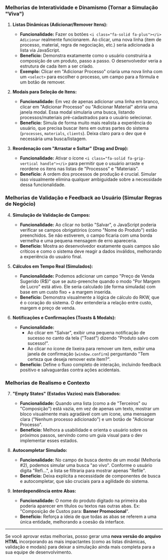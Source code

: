 ### **Melhorias de Interatividade e Dinamismo (Tornar a Simulação "Viva")**

1.  **Listas Dinâmicas (Adicionar/Remover Itens):**
    *   **Funcionalidade:** Fazer os botões `<i class="fa-solid fa-plus"></i> Adicionar` realmente funcionarem. Ao clicar, uma nova linha (item de processo, material, regra de negociação, etc.) seria adicionada à lista via JavaScript.
    *   **Benefício:** Demonstra exatamente como o usuário construiria a composição de um produto, passo a passo. O desenvolvedor veria a estrutura de cada item a ser criado.
    *   **Exemplo:** Clicar em "Adicionar Processo" criaria uma nova linha com um `<select>` para escolher o processo, um campo para a fórmula e um botão de remover.

2.  **Modais para Seleção de Itens:**
    *   **Funcionalidade:** Em vez de apenas adicionar uma linha em branco, clicar em "Adicionar Processo" ou "Adicionar Material" abriria uma janela modal. Essa modal simularia uma busca, listando processos/materiais pré-cadastrados para o usuário selecionar.
    *   **Benefício:** Simula de forma muito mais realista a experiência do usuário, que precisa buscar itens em outras partes do sistema (`processes`, `materials`, `clients`). Deixa claro para o dev que é necessária uma busca/listagem.

3.  **Reordenação com "Arrastar e Soltar" (Drag and Drop):**
    *   **Funcionalidade:** Ativar o ícone `<i class="fa-solid fa-grip-vertical handle"></i>` para permitir que o usuário arraste e reordene os itens nas listas de "Processos" e "Materiais".
    *   **Benefício:** A ordem dos processos de produção é crucial. Simular isso visualmente elimina qualquer ambiguidade sobre a necessidade dessa funcionalidade.

### **Melhorias de Validação e Feedback ao Usuário (Simular Regras de Negócio)**

4.  **Simulação de Validação de Campos:**
    *   **Funcionalidade:** Ao clicar no botão "Salvar", o JavaScript poderia verificar se campos obrigatórios (como "Nome do Produto") estão preenchidos. Se não estiverem, o campo ficaria com uma borda vermelha e uma pequena mensagem de erro apareceria.
    *   **Benefício:** Mostra ao desenvolvedor exatamente quais campos são críticos e como o sistema deve reagir a dados inválidos, melhorando a experiência do usuário final.

5.  **Cálculos em Tempo Real (Simulados):**
    *   **Funcionalidade:** Podemos adicionar um campo "Preço de Venda Sugerido (R$)" que se auto-preenche quando o modo "Por Margem de Lucro" está ativo. Ele seria calculado (de forma simulada) com base em um custo fixo + a margem inserida.
    *   **Benefício:** Demonstra visualmente a lógica de cálculo do RKW, que é o coração do sistema. O dev entenderia a relação entre custo, margem e preço de venda.

6.  **Notificações e Confirmações (Toasts & Modals):**
    *   **Funcionalidade:**
        *   Ao clicar em "Salvar", exibir uma pequena notificação de sucesso no canto da tela ("Toast") dizendo "Produto salvo com sucesso!".
        *   Ao clicar no ícone de lixeira para remover um item, exibir uma janela de confirmação (`window.confirm`) perguntando "Tem certeza que deseja remover este item?".
    *   **Benefício:** Define o fluxo completo de interação, incluindo feedback positivo e salvaguardas contra ações acidentais.

### **Melhorias de Realismo e Contexto**

7.  **"Empty States" (Estados Vazios) mais Elaborados:**
    *   **Funcionalidade:** Quando uma lista (como a de "Terceiros" ou "Composição") está vazia, em vez de apenas um texto, mostrar um bloco visualmente mais agradável com um ícone, uma mensagem clara ("Nenhum processo adicionado") e um botão de "Adicionar Processo".
    *   **Benefício:** Melhora a usabilidade e orienta o usuário sobre os próximos passos, servindo como um guia visual para o dev implementar esses estados.

8.  **Autocompletar Simulado:**
    *   **Funcionalidade:** No campo de busca dentro de um modal (Melhoria #2), podemos simular uma busca "ao vivo". Conforme o usuário digita "Refi...", a lista se filtraria para mostrar apenas "Refile".
    *   **Benefício:** Deixa explícita a necessidade de componentes de busca e autocompletar, que são cruciais para a agilidade do sistema.

9.  **Interdependência entre Abas:**
    *   **Funcionalidade:** O nome do produto digitado na primeira aba poderia aparecer em títulos ou textos nas outras abas. Ex: "Composição de Custos para: **Banner Promocional**".
    *   **Benefício:** Reforça a ideia de que todas as abas se referem a uma única entidade, melhorando a coesão da interface.

---

Se você aprovar estas melhorias, posso gerar uma **nova versão do arquivo HTML** incorporando as mais impactantes (como as listas dinâmicas, validação e modais) para deixar a simulação ainda mais completa para a sua equipe de desenvolvimento.